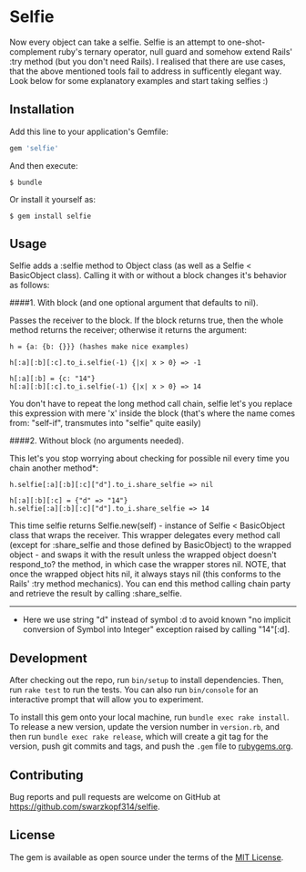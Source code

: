 # Selfie

Now every object can take a selfie. Selfie is an attempt to one-shot-complement ruby's ternary operator, null guard and somehow extend Rails' :try method (but you don't need Rails). I realised that there are use cases, that the above mentioned tools fail to address in sufficently elegant way. Look below for some explanatory examples and start taking selfies :)

## Installation

Add this line to your application's Gemfile:

```ruby
gem 'selfie'
```

And then execute:

    $ bundle

Or install it yourself as:

    $ gem install selfie

## Usage

Selfie adds a :selfie method to Object class (as well as a Selfie < BasicObject class). Calling it with or without a block changes it's behavior as follows:

####1. With block (and one optional argument that defaults to nil). 

Passes the receiver to the block. If the block returns true, then the whole method returns the receiver; otherwise it returns the argument:

	h = {a: {b: {}}} (hashes make nice examples)
	
	h[:a][:b][:c].to_i.selfie(-1) {|x| x > 0} => -1 
	
	h[:a][:b] = {c: "14"}
	h[:a][:b][:c].to_i.selfie(-1) {|x| x > 0} => 14

You don't have to repeat the long method call chain, selfie let's you replace this expression with mere 'x' inside the block (that's where the name comes from: "self-if", transmutes into "selfie" quite easily)

####2. Without block (no arguments needed).

This let's you stop worrying about checking for possible nil every time you chain another method*:

	h.selfie[:a][:b][:c]["d"].to_i.share_selfie => nil

	h[:a][:b][:c] = {"d" => "14"}
	h.selfie[:a][:b][:c]["d"].to_i.share_selfie => 14

This time selfie returns Selfie.new(self) - instance of Selfie < BasicObject class that wraps the receiver. This wrapper delegates every method call (except for :share_selfie and those defined by BasicObject)
to the wrapped object - and swaps it with the result unless the wrapped object doesn't respond_to? the method, in which case the wrapper stores nil. NOTE, that once the wrapped object hits nil, it always stays nil (this conforms to the Rails' :try method mechanics). You can end this method calling chain party and retrieve the result by calling :share_selfie.

________________________________
* Here we use string "d" instead of symbol :d to avoid known "no implicit conversion of Symbol into Integer" exception raised by calling "14"[:d].

## Development

After checking out the repo, run `bin/setup` to install dependencies. Then, run `rake test` to run the tests. You can also run `bin/console` for an interactive prompt that will allow you to experiment.
														
To install this gem onto your local machine, run `bundle exec rake install`. To release a new version, update the version number in `version.rb`, and then run `bundle exec rake release`, which will create a git tag for the version, push git commits and tags, and push the `.gem` file to [rubygems.org](https://rubygems.org).

## Contributing

Bug reports and pull requests are welcome on GitHub at https://github.com/swarzkopf314/selfie.

## License

The gem is available as open source under the terms of the [MIT License](http://opensource.org/licenses/MIT).
